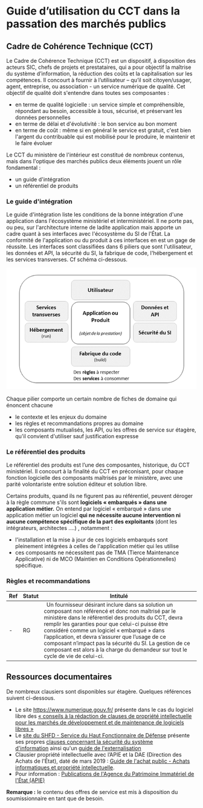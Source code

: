 # Guide d’utilisation du CCT dans la passation des marchés publics

## <a name="CCT">Cadre de Cohérence Technique (CCT)</a>

Le Cadre de Cohérence Technique (CCT) est un dispositif, à disposition des acteurs SIC, chefs de projets et prestataires, qui a pour objectif la maîtrise du système d’information, la réduction des coûts et la capitalisation sur les compétences. Il concourt à fournir à l’utilisateur – qu’il soit citoyen/usager, agent, entreprise, ou association - un service numérique de qualité. Cet objectif de qualité doit s'entendre dans toutes ses composantes :

- en terme de qualité logicielle : un service simple et compréhensible, répondant au besoin, accessible à tous, sécurisé, et préservant les données personnelles
- en terme de délai et d'évolutivité : le bon service au bon moment
- en terme de coût : même si en général le service est gratuit, c'est bien l'argent du contribuable qui est mobilisé pour le produire, le maintenir et le faire évoluer

Le CCT du ministère de l'intérieur est constitué de nombreux contenus, mais dans l'optique des marchés publics deux éléments jouent un rôle fondamental :

- un guide d'intégration
- un référentiel de produits


### <a name="GI">Le guide d'intégration</a>

Le guide d'intégration liste les conditions de la bonne intégration d'une application dans l'écosystème ministériel et interministériel. Il ne porte pas, ou peu, sur l'architecture interne de ladite application mais apporte un cadre quant à ses interfaces avec l'écosystème du SI de l'État. La conformité de l'application ou du produit à ces interfaces en est un gage de réussite. Les interfaces sont classifiées dans 6 piliers que sont l'utilisateur, les données et API, la sécurité du SI, la fabrique de code, l'hébergement et les services transverses. Cf schéma ci-dessous.

![Rosace](../images/CommandePubliquesAutres.png)

Chaque pilier comporte un certain nombre de fiches de domaine qui énoncent chacune

- le contexte et les enjeux du domaine
- les règles et recommandations propres au domaine
- les composants mutualisés, les API, ou les offres de service sur étagère, qu'il convient d'utiliser sauf justification expresse

### <a name="Prod">Le référentiel des produits</a>

Le référentiel des produits est l’une des composantes, historique, du CCT ministériel. Il concourt à la finalité du CCT en préconisant, pour chaque fonction logicielle des composants maîtrisés par le ministère, avec une parité volontariste entre solution éditeur et solution libre.

Certains produits, quand ils ne figurent pas au référentiel, peuvent déroger à la règle commune s'ils sont **logiciels « embarqués » dans une application métier.** On entend par logiciel « embarqué » dans une application métier un logiciel **qui ne nécessite aucune intervention ni aucune compétence spécifique de la part des exploitants** (dont les intégrateurs, architectes ....) , notamment :

- l'installation et la mise à jour de ces logiciels embarqués sont pleinement intégrées à celles de l'application métier qui les utilise
- ces composants ne nécessitent pas de TMA (Tierce Maintenance Applicative) ni de MCO (Maintien en Conditions Opérationnelles) spécifique.

### <a name="Regl">Règles et recommandations</a>

|Ref|Statut|Intitulé|
|---|------|--------|
|-|RG|` `Un fournisseur désirant inclure dans sa solution un composant non référencé et donc non maîtrisé par le ministère dans le référentiel des produits du CCT, devra remplir les garanties pour que celui-ci puisse être considéré comme un logiciel « embarqué » dans l’application, et devra s’assurer que l’usage de ce composant n’impact pas la sécurité du SI. La gestion de ce composant est alors à la charge du demandeur sur tout le cycle de vie de celui-ci.|

## <a name="Doc">Ressources documentaires</a>

De nombreux clausiers sont disponibles sur étagère. Quelques références suivent ci-dessous.

- Le site <https://www.numerique.gouv.fr/> présente dans le cas du logiciel libre des [« conseils à la rédaction de clauses de propriété intellectuelle pour les marchés de développement et de maintenance de logiciels libres »](https://www.economie.gouv.fr/apie/actualites/conseils-redaction-clauses-propriete-intellectuelle)
- Le [site du SHFD - Service du Haut Fonctionnaire de Défense](http://ssi.minint.fr) présente ses propres [clauses concernant la sécurité du système d'information](http://ssi.minint.fr/index.php/clauses-de-securite-dans-les-marches) ainsi qu'un [guide de l'externalisation](http://ssi.minint.fr/files/referentiel_SSI/SSI_global/Guide_externalisation_V_1_0-1.pdf)
- Clausier propriété intellectuelle avec l’APIE et la DAE (Direction des Achats de l'État), daté de mars 2019 : [Guide de l'achat public - Achats informatiques et propriété intellectuelle](https://www.economie.gouv.fr/files/files/directions_services/dae/doc/Guide_PII_web.pdf).
- Pour information : [Publications de l'Agence du Patrimoine Immatériel de l'État (APIE)](https://www.economie.gouv.fr/apie/publications)

**Remarque :** le contenu des offres de service est mis à disposition du soumissionnaire en tant que de besoin.
